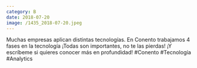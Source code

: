 ```yaml
--- 
category: B 
date: 2018-07-20 
image: /1435_2018-07-20.jpeg 
--- 
```


Muchas empresas aplican distintas tecnologías. En Conento trabajamos 4 fases en la tecnología ¡Todas son importantes, no te las pierdas! ¡Y escríbeme si quieres conocer más en profundidad! #Conento #Tecnología #Analytics